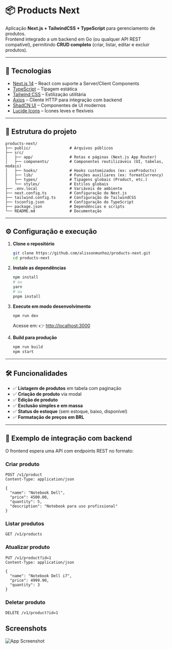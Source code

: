 # 📦 Products Next

Aplicação **Next.js + TailwindCSS + TypeScript** para gerenciamento de produtos.  
Frontend integrado a um backend em Go (ou qualquer API REST compatível), permitindo **CRUD completo** (criar, listar, editar e excluir produtos).

---

## 🚀 Tecnologias

- [Next.js 14](https://nextjs.org/) – React com suporte a Server/Client Components
- [TypeScript](https://www.typescriptlang.org/) – Tipagem estática
- [Tailwind CSS](https://tailwindcss.com/) – Estilização utilitária
- [Axios](https://axios-http.com/) – Cliente HTTP para integração com backend
- [ShadCN UI](https://ui.shadcn.com/) – Componentes de UI modernos
- [Lucide Icons](https://lucide.dev/) – Ícones leves e flexíveis

---

## 📂 Estrutura do projeto

```
products-next/
├── public/                 # Arquivos públicos
├── src/
│   ├── app/                # Rotas e páginas (Next.js App Router)
│   ├── components/         # Componentes reutilizáveis (UI, tabelas, modais)
│   ├── hooks/              # Hooks customizados (ex: useProducts)
│   ├── lib/                # Funções auxiliares (ex: formatCurrency)
│   ├── types/              # Tipagens globais (Product, etc.)
│   └── styles/             # Estilos globais
├── .env.local              # Variáveis de ambiente
├── next.config.ts          # Configuração do Next.js
├── tailwind.config.ts      # Configuração do TailwindCSS
├── tsconfig.json           # Configuração do TypeScript
├── package.json            # Dependências e scripts
└── README.md               # Documentação
```

---

## ⚙️ Configuração e execução

1. **Clone o repositório**

   ```bash
   git clone https://github.com/alissonmunhoz/products-next.git
   cd products-next
   ```

2. **Instale as dependências**

   ```bash
   npm install
   # ou
   yarn
   # ou
   pnpm install
   ```

3. **Execute em modo desenvolvimento**

   ```bash
   npm run dev
   ```

   Acesse em: 👉 [http://localhost:3000](http://localhost:3000)

4. **Build para produção**
   ```bash
   npm run build
   npm start
   ```

---

## 🛠 Funcionalidades

- ✅ **Listagem de produtos** em tabela com paginação
- ✅ **Criação de produto** via modal
- ✅ **Edição de produto**
- ✅ **Exclusão simples e em massa**
- ✅ **Status de estoque** (sem estoque, baixo, disponível)
- ✅ **Formatação de preços em BRL**

---

## 📡 Exemplo de integração com backend

O frontend espera uma API com endpoints REST no formato:

### Criar produto

```http
POST /v1/product
Content-Type: application/json

{
  "name": "Notebook Dell",
  "price": 4500.00,
  "quantity": 5,
  "description": "Notebook para uso profissional"
}
```

### Listar produtos

```http
GET /v1/products
```

### Atualizar produto

```http
PUT /v1/product?id=1
Content-Type: application/json

{
  "name": "Notebook Dell i7",
  "price": 4999.90,
  "quantity": 3
}
```

### Deletar produto

```http
DELETE /v1/product?id=1
```

## Screenshots

![App Screenshot](https://i.imgur.com/uGhJcAj.png)

